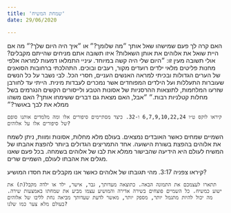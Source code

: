 ```yaml
---
title: 'שמחת המשיח'
date: 29/06/2020

---
```


האם קרה לך פעם שמישהו שאל אותך ״מה שלומך?״ או ״איך היה היום שלך?״ מה אם היית שואל את אלוהים את אותן השאלות? איזו תשובה אתם מניחים שהייתם מקבלים? אולי תשובה מעין זו: ״היום שלי היה קשה במיוחד. עיניי התמלאו דמעות למראה אלפי מחנות פליטים מלאי ילדים רועדים מקור, רעבים ובוכים. התהלכתי ברחובות הסואנים של הערים הגדולות ובכיתי למראה האנשים העניים, חסרי הכל. לבי נשבר על כל הנשים שעוברות התעללות ועל הילדים המפוחדים אשר נמכרים לעבדות מינית. הייתי עד לחורבן שזרעו המלחמות, לתוצאות ההרסניות של אסונות הטבע ולייסורים הקשים הנגרמים בשל מחלות קטלניות רבות.״ ״אבל, האם מצאת גם דברים ששימחו אותך? האם משהו ממלא את לבך באושר?״

`קיראו לוקס ט״ו 6,7,9,10,22,24 ו-32. כיצד מסתיימים סיפורים אלו ומה מלמדים אותנו סופם של סיפורים אלו על אלוהים?`

השמיים שמחים כאשר האובדים נמצאים. בעולם מלא מחלות, אסונות ומוות, ניתן לשמח את אלוהים בהפצת בשורת הישועה. אחד התמריצים הגדולים ביותר להפצת אהבתו של המשיח לעולם היא הידיעה שהבישור ממלא את לבו של אלוהים בשמחה. בכל פעם שאנו מגלים את אהבתו לעולם, השמיים שרים.

קיראו צפניה 3:17. מהי תגובתו של אלוהים כאשר אנו מקבלים את חסדו המושיע?

`תתארו לעצמכם את התמונה הבאה. כתוצאה מעדותך, גבר, אישר, ילד או ילדה מקבל(ת) את ישוע כמשיח. כל השמיים פוצחים בשירה אדירה והמושיע עצמו מביע את שמחתו באמצעות שירה. מה יכול להיות מתגמל יותר, מספק יותר, מאשר לדעת שעדותך מביאה נחת לליבו של אלוהים בעולם מלא צער כמו שלנו?`